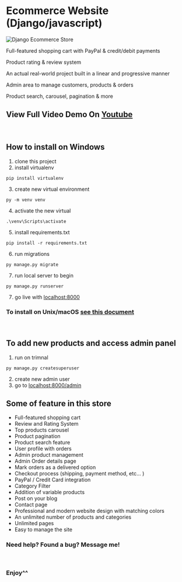 # Ecommerce Website (Django/javascript)

![Django Ecommerce Store](https://github.com/omarreda22/Django-eCommerce-Store/blob/main/core/static/img/e_shop.PNG)

Full-featured shopping cart with PayPal & credit/debit payments

Product rating & review system

An actual real-world project built in a linear and progressive manner

Admin area to manage customers, products & orders

Product search, carousel, pagination & more


## View Full Video Demo On [Youtube](https://www.youtube.com/watch?v=lwWEabH0-lY)

<br>


## How to install on Windows
1. clone this project
2. install virtualenv
```
pip install virtualenv
```
3. create new virtual environment
```
py -m venv venv
```
4. activate the new virtual
```
.\venv\Scripts\activate
```
5. install requirements.txt
```
pip install -r requirements.txt
```
6. run migrations
 ```
 py manage.py migrate
 ```
7. run local server to begin
 ```
 py manage.py runserver
 ```
 7. go live with [localhost:8000](http://localhost:8000/)
 
 ### To install on Unix/macOS  [see this document](https://packaging.python.org/en/latest/guides/installing-using-pip-and-virtual-environments)
 
 
 <br>
 
 
 
 ## To add new products and access admin panel 
 1. run on trimnal 
 ```
 py manage.py createsuperuser
 ```
 2. create new admin user
 2. go to [localhost:8000/admin](http://localhost:8000/admin)


## Some of feature in this store

- Full-featured shopping cart
- Review and Rating System
- Top products carousel
- Product pagination
- Product search feature
- User profile with orders
- Admin product management
- Admin Order details page
- Mark orders as a delivered option
- Checkout process (shipping, payment method, etc... )
- PayPal / Credit Card integration
- Category Filter
- Addition of variable products    
- Post on your blog
- Contact page
- Professional and modern website design with matching colors
- An unlimited number of products and categories
- Unlimited pages 
- Easy to manage the site



### Need help? Found a bug? Message me!



<br>

### Enjoy^^
